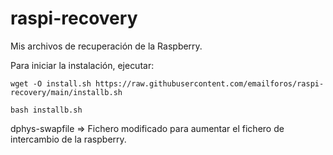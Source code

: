 # raspi-recovery
Mis archivos de recuperación de la Raspberry.

Para iniciar la instalación, ejecutar:

```wget -O install.sh https://raw.githubusercontent.com/emailforos/raspi-recovery/main/installb.sh```

```bash installb.sh```

dphys-swapfile => Fichero modificado para aumentar el fichero de intercambio de la raspberry.
